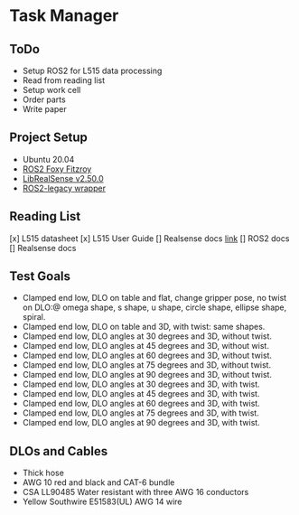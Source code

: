 # Task Manager

## ToDo

- Setup ROS2 for L515 data processing
- Read from reading list
- Setup work cell
- Order parts
- Write paper

## Project Setup

- Ubuntu 20.04
- [ROS2 Foxy Fitzroy](https://docs.ros.org/en/foxy/Installation/Ubuntu-Install-Debians.html)
- [LibRealSense v2.50.0](https://github.com/IntelRealSense/librealsense)
- [ROS2-legacy wrapper](https://github.com/IntelRealSense/realsense-ros/tree/ros2-legacy)

## Reading List

[x] L515 datasheet
[x] L515 User Guide
[] Realsense docs [link](https://dev.intelrealsense.com/docs)
[] ROS2 docs
[] Realsense docs

## Test Goals

- Clamped end low, DLO on table and flat, change gripper pose, no
  twist on DLO:\@ omega shape, s shape, u shape, circle shape, ellipse shape,
  spiral.
- Clamped end low, DLO on table and 3D, with twist: same shapes.
- Clamped end low, DLO angles at 30 degrees and 3D, without twist.
- Clamped end low, DLO angles at 45 degrees and 3D, without wist.
- Clamped end low, DLO angles at 60 degrees and 3D, without twist.
- Clamped end low, DLO angles at 75 degrees and 3D, without twist.
- Clamped end low, DLO angles at 90 degrees and 3D, without twist.
- Clamped end low, DLO angles at 30 degrees and 3D, with twist.
- Clamped end low, DLO angles at 45 degrees and 3D, with twist.
- Clamped end low, DLO angles at 60 degrees and 3D, with twist.
- Clamped end low, DLO angles at 75 degrees and 3D, with twist.
- Clamped end low, DLO angles at 90 degrees and 3D, with twist.

## DLOs and Cables

- Thick hose
- AWG 10 red and black and CAT-6 bundle
- CSA LL90485 Water resistant with three AWG 16 conductors
- Yellow Southwire E51583(UL) AWG 14 wire
